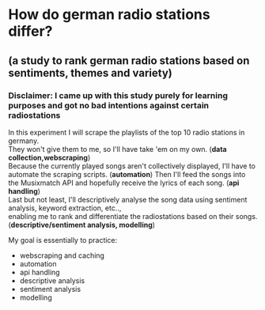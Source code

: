# How do german radio stations differ?
## (a study to rank german radio stations based on sentiments, themes and variety)

### Disclaimer: I came up with this study purely for learning purposes and got no bad intentions against certain radiostations

In this experiment I will scrape the playlists of the top 10 radio stations in germany.  
They won't give them to me, so I'll have take 'em on my own. (**data collection,webscraping**)  
Because the currently played songs aren't collectively displayed, I'll have to automate the scraping scripts. (**automation**)
Then I'll feed the songs into the Musixmatch API and hopefully receive the lyrics of each song. (**api handling**)  
Last but not least, I'll descriptively analyse the song data using sentiment analysis, keyword extraction, etc..,  
enabling me to rank and differentiate the radiostations based on their songs. (**descriptive/sentiment analysis, modelling**)

My goal is essentially to practice:  
- webscraping and caching  
- automation
- api handling  
- descriptive analysis
- sentiment analysis 
- modelling  



